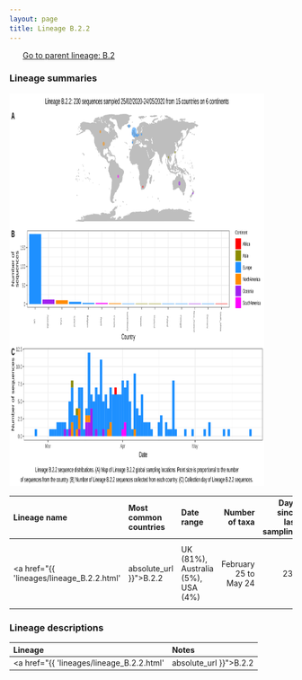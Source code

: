```yaml
---
layout: page
title: Lineage B.2.2
---
```




<p>
<ul class="actions small">
	 <a href="{{ 'lineages/lineage_B.2.html' | absolute_url }}" class="button special fit">Go to parent lineage: B.2</a>
</ul>
</p>
<h3> Lineage summaries</h3>

<img src="../assets/images/B.2.2.svg" alt="B.2.2 lineage summary figure" width="90%" height="700px" />


| Lineage name | Most common countries | Date range | Number of taxa |  Days since last sampling | Known Travel | Recall value |
|:-----|:-----|:-------|-------:|-------:|:---------|--------:|
| <a href="{{ 'lineages/lineage_B.2.2.html' | absolute_url }}">B.2.2</a> | UK (81%), Australia (5%), USA (4%) | February 25 to May 24 | 230 | 29 | Switzerland to Iceland (1), Spain to Iceland (1), Ireland to Taiwan (1) | 1.000 |

<h3>Lineage descriptions</h3>

| Lineage | Notes |
|:-----|:-----|
| <a href="{{ 'lineages/lineage_B.2.2.html' | absolute_url }}">B.2.2</a> | UK/ USA/ Australia (BS=30) |

